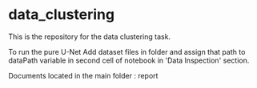 # data_clustering

This is the repository for the data clustering task. 

To run the pure U-Net
Add dataset files in folder and assign that path to dataPath variable in second cell of notebook in 'Data Inspection' section.

Documents located in the main folder :
report